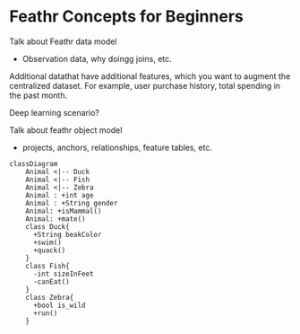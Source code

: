 # Feathr Concepts for Beginners

Talk about Feathr data model
- Observation data, why doingg joins, etc.

Additional datathat have additional features, which you want to augment the centralized dataset. For example, user purchase history, total spending in the past month.


Deep learning scenario? 

Talk about feathr object model

- projects, anchors, relationships, feature tables, etc.

```mermaid
classDiagram
    Animal <|-- Duck
    Animal <|-- Fish
    Animal <|-- Zebra
    Animal : +int age
    Animal : +String gender
    Animal: +isMammal()
    Animal: +mate()
    class Duck{
      +String beakColor
      +swim()
      +quack()
    }
    class Fish{
      -int sizeInFeet
      -canEat()
    }
    class Zebra{
      +bool is_wild
      +run()
    }
```